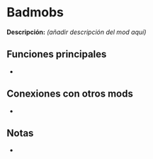 # Badmobs

**Descripción:** *(añadir descripción del mod aquí)*

## Funciones principales
- 

## Conexiones con otros mods
- 

## Notas
- 
